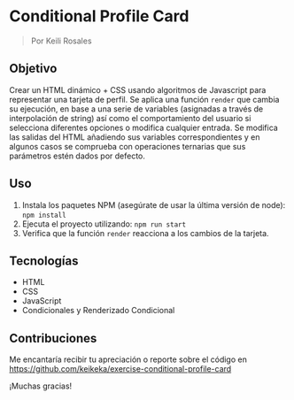 # Conditional Profile Card

> Por Keili Rosales

## Objetivo

Crear un HTML dinámico + CSS usando algoritmos de Javascript para representar una tarjeta de perfil.
Se aplica una función `render` que cambia su ejecución, en base a una serie de variables (asignadas a través de interpolación de string) así como el comportamiento del usuario si selecciona diferentes opciones o modifica cualquier entrada.
Se modifica las salidas del HTML añadiendo sus variables correspondientes y en algunos casos se comprueba con operaciones ternarias que sus parámetros estén dados por defecto.

## Uso

1. Instala los paquetes NPM (asegúrate de usar la última versión de node): `npm install`
2. Ejecuta el proyecto utilizando: `npm run start`
3. Verifica que la función `render` reacciona a los cambios de la tarjeta.

## Tecnologías

- HTML
- CSS
- JavaScript
- Condicionales y Renderizado Condicional

## Contribuciones

Me encantaría recibir tu apreciación o reporte sobre el código en https://github.com/keikeka/exercise-conditional-profile-card

¡Muchas gracias!
